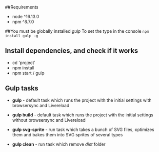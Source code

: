 ##Requirements
* node ^16.13.0
* npm ^8.7.0

##You must be globally installed *gulp*
To set the type in the console `npm install gulp -g`

## Install dependencies, and check if it works

* cd 'project'
* npm install
* npm start / gulp

## Gulp tasks

* **gulp** - default task which runs the project with the initial settings with browsersync and Livereload

* **gulp build** - default task which runs the project with the initial settings without browsersync and Livereload

* **gulp svg-sprite** - run task which takes a bunch of SVG files, optimizes them and bakes them into SVG sprites of several types

* **gulp clean** - run task which remove *dist* folder